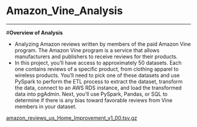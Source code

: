 # Amazon_Vine_Analysis

--------------------------------------------------

#**Overview of Analysis**

- Analyzing Amazon reviews written by members of the paid Amazon Vine program. The Amazon Vine program is a service that allows manufacturers and publishers to receive reviews for their products.
- In this project, you’ll have access to approximately 50 datasets. Each one contains reviews of a specific product, from clothing apparel to wireless products. You’ll need to pick one of these datasets and use PySpark to perform the ETL process to extract the dataset, transform the data, connect to an AWS RDS instance, and load the transformed data into pgAdmin. Next, you’ll use PySpark, Pandas, or SQL to determine if there is any bias toward favorable reviews from Vine members in your dataset.

[amazon_reviews_us_Home_Improvement_v1_00.tsv.gz](https://s3.amazonaws.com/amazon-reviews-pds/tsv/amazon_reviews_us_Home_Improvement_v1_00.tsv.gz)
